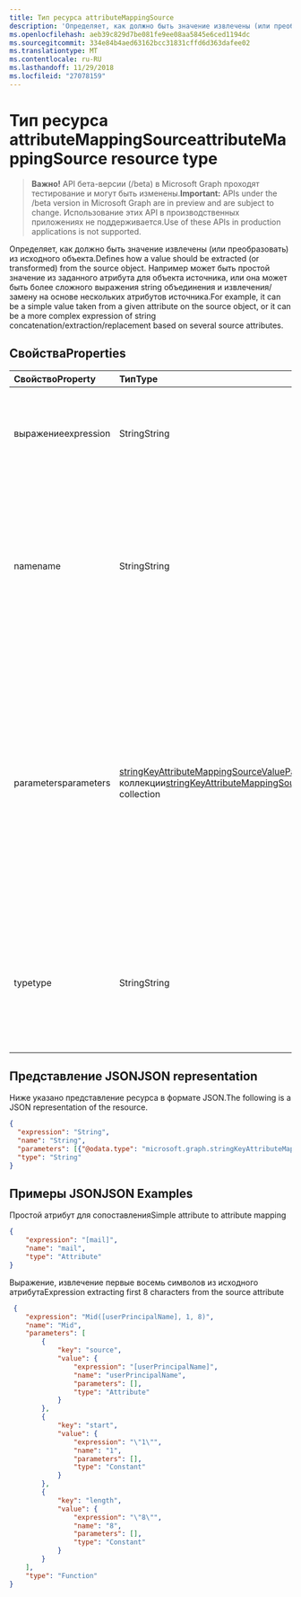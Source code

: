 ```yaml
---
title: Тип ресурса attributeMappingSource
description: 'Определяет, как должно быть значение извлечены (или преобразовать) из исходного объекта. Например может быть простой значение из заданного атрибута для объекта источника, или она может быть более сложного выражения string объединения и извлечения/замену на основе нескольких атрибутов источника. '
ms.openlocfilehash: aeb39c829d7be081fe9ee08aa5845e6ced1194dc
ms.sourcegitcommit: 334e84b4aed63162bcc31831cffd6d363dafee02
ms.translationtype: MT
ms.contentlocale: ru-RU
ms.lasthandoff: 11/29/2018
ms.locfileid: "27078159"
---
```

# <a name="attributemappingsource-resource-type"></a><span data-ttu-id="9252e-104">Тип ресурса attributeMappingSource</span><span class="sxs-lookup"><span data-stu-id="9252e-104">attributeMappingSource resource type</span></span>

> <span data-ttu-id="9252e-105">**Важно!** API бета-версии (/beta) в Microsoft Graph проходят тестирование и могут быть изменены.</span><span class="sxs-lookup"><span data-stu-id="9252e-105">**Important:** APIs under the /beta version in Microsoft Graph are in preview and are subject to change.</span></span> <span data-ttu-id="9252e-106">Использование этих API в производственных приложениях не поддерживается.</span><span class="sxs-lookup"><span data-stu-id="9252e-106">Use of these APIs in production applications is not supported.</span></span>

<span data-ttu-id="9252e-107">Определяет, как должно быть значение извлечены (или преобразовать) из исходного объекта.</span><span class="sxs-lookup"><span data-stu-id="9252e-107">Defines how a value should be extracted (or transformed) from the source object.</span></span> <span data-ttu-id="9252e-108">Например может быть простой значение из заданного атрибута для объекта источника, или она может быть более сложного выражения string объединения и извлечения/замену на основе нескольких атрибутов источника.</span><span class="sxs-lookup"><span data-stu-id="9252e-108">For example, it can be a simple value taken from a given attribute on the source object, or it can be a more complex expression of string concatenation/extraction/replacement based on several source attributes.</span></span> 

## <a name="properties"></a><span data-ttu-id="9252e-109">Свойства</span><span class="sxs-lookup"><span data-stu-id="9252e-109">Properties</span></span>

| <span data-ttu-id="9252e-110">Свойство</span><span class="sxs-lookup"><span data-stu-id="9252e-110">Property</span></span>              | <span data-ttu-id="9252e-111">Тип</span><span class="sxs-lookup"><span data-stu-id="9252e-111">Type</span></span>                      | <span data-ttu-id="9252e-112">Description</span><span class="sxs-lookup"><span data-stu-id="9252e-112">Description</span></span>               |
|:----------------------|:--------------------------|:--------------------------|
|<span data-ttu-id="9252e-113">выражение</span><span class="sxs-lookup"><span data-stu-id="9252e-113">expression</span></span>             |<span data-ttu-id="9252e-114">String</span><span class="sxs-lookup"><span data-stu-id="9252e-114">String</span></span>                     |<span data-ttu-id="9252e-115">Представление эквивалентное выражение объекта **attributeMappingSource** .</span><span class="sxs-lookup"><span data-stu-id="9252e-115">Equivalent expression representation of this **attributeMappingSource** object.</span></span>|
|<span data-ttu-id="9252e-116">name</span><span class="sxs-lookup"><span data-stu-id="9252e-116">name</span></span>                   |<span data-ttu-id="9252e-117">String</span><span class="sxs-lookup"><span data-stu-id="9252e-117">String</span></span>                     |<span data-ttu-id="9252e-118">Имя параметра источник сопоставления.</span><span class="sxs-lookup"><span data-stu-id="9252e-118">Name parameter of the mapping source.</span></span> <span data-ttu-id="9252e-119">В зависимости от значения свойства **типа** это может быть имя функции, имя исходного атрибута или постоянное значение для использования.</span><span class="sxs-lookup"><span data-stu-id="9252e-119">Depending on the **type** property value, this can be the name of the function, the name of the source attribute, or a constant value to be used.</span></span> |
|<span data-ttu-id="9252e-120">parameters</span><span class="sxs-lookup"><span data-stu-id="9252e-120">parameters</span></span>             |<span data-ttu-id="9252e-121">[stringKeyAttributeMappingSourceValuePair](synchronization-stringkeyattributemappingsourcevaluepair.md) коллекции</span><span class="sxs-lookup"><span data-stu-id="9252e-121">[stringKeyAttributeMappingSourceValuePair](synchronization-stringkeyattributemappingsourcevaluepair.md) collection</span></span> | <span data-ttu-id="9252e-122">Если этот объект представляет функцию, список параметров функции.</span><span class="sxs-lookup"><span data-stu-id="9252e-122">If this object represents a function, lists function parameters.</span></span> <span data-ttu-id="9252e-123">Параметры состоят из объектов **attributeMappingSource** сами, позволяя для сложных выражений.</span><span class="sxs-lookup"><span data-stu-id="9252e-123">Parameters consist of **attributeMappingSource** objects themselves, allowing for complex expressions.</span></span> <span data-ttu-id="9252e-124">Если **Тип** не `Function`, это свойство будет иметь значение null или пустой массив.</span><span class="sxs-lookup"><span data-stu-id="9252e-124">If **type** is not `Function`, this property will be null/empty array.</span></span> |
|<span data-ttu-id="9252e-125">type</span><span class="sxs-lookup"><span data-stu-id="9252e-125">type</span></span>                   | <span data-ttu-id="9252e-126">String</span><span class="sxs-lookup"><span data-stu-id="9252e-126">String</span></span>                    |<span data-ttu-id="9252e-127">Тип сопоставления этого атрибута источника.</span><span class="sxs-lookup"><span data-stu-id="9252e-127">The type of this attribute mapping source.</span></span> <span data-ttu-id="9252e-128">Возможные значения: `Attribute`, `Constant`, `Function`.</span><span class="sxs-lookup"><span data-stu-id="9252e-128">Possible values are: `Attribute`, `Constant`, `Function`.</span></span> <span data-ttu-id="9252e-129">Значение по умолчанию: `Attribute`.</span><span class="sxs-lookup"><span data-stu-id="9252e-129">Default is `Attribute`.</span></span>| 

## <a name="json-representation"></a><span data-ttu-id="9252e-130">Представление JSON</span><span class="sxs-lookup"><span data-stu-id="9252e-130">JSON representation</span></span>

<span data-ttu-id="9252e-131">Ниже указано представление ресурса в формате JSON.</span><span class="sxs-lookup"><span data-stu-id="9252e-131">The following is a JSON representation of the resource.</span></span>

<!-- {
  "blockType": "resource",
  "optionalProperties": [

  ],
  "@odata.type": "microsoft.graph.attributeMappingSource"
}-->

```json
{
  "expression": "String",
  "name": "String",
  "parameters": [{"@odata.type": "microsoft.graph.stringKeyAttributeMappingSourceValuePair"}],
  "type": "String"
}
```

## <a name="json-examples"></a><span data-ttu-id="9252e-132">Примеры JSON</span><span class="sxs-lookup"><span data-stu-id="9252e-132">JSON Examples</span></span>

<span data-ttu-id="9252e-133">Простой атрибут для сопоставления</span><span class="sxs-lookup"><span data-stu-id="9252e-133">Simple attribute to attribute mapping</span></span>

<!-- {
  "blockType": "resource",
  "optionalProperties": [

  ],
  "@odata.type": "microsoft.graph.attributeMappingSource"
}-->

```json
{
    "expression": "[mail]",
    "name": "mail",
    "type": "Attribute"
}
```

<span data-ttu-id="9252e-134">Выражение, извлечение первые восемь символов из исходного атрибута</span><span class="sxs-lookup"><span data-stu-id="9252e-134">Expression extracting first 8 characters from the source attribute</span></span>

<!-- {
  "blockType": "resource",
  "optionalProperties": [

  ],
  "@odata.type": "microsoft.graph.attributeMappingSource"
}-->

```json
 {
    "expression": "Mid([userPrincipalName], 1, 8)",
    "name": "Mid",
    "parameters": [
        {
            "key": "source",
            "value": {
                "expression": "[userPrincipalName]",
                "name": "userPrincipalName",
                "parameters": [],
                "type": "Attribute"
            }
        },
        {
            "key": "start",
            "value": {
                "expression": "\"1\"",
                "name": "1",
                "parameters": [],
                "type": "Constant"
            }
        },
        {
            "key": "length",
            "value": {
                "expression": "\"8\"",
                "name": "8",
                "parameters": [],
                "type": "Constant"
            }
        }
    ],
    "type": "Function"
}
```

<!-- uuid: 8fcb5dbc-d5aa-4681-8e31-b001d5168d79
2015-10-25 14:57:30 UTC -->
<!-- {
  "type": "#page.annotation",
  "description": "attributeMappingSource resource",
  "keywords": "",
  "section": "documentation",
  "tocPath": ""
}-->
